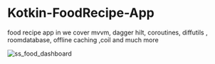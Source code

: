# Kotkin-FoodRecipe-App
food recipe app in we cover mvvm, dagger hilt, coroutines, diffutils , roomdatabase, offline caching ,coil and much more

![ss_food_dashboard](https://user-images.githubusercontent.com/45313305/162616792-cfaf3608-9ba1-4c0f-9314-56d44cea1062.jpg)

